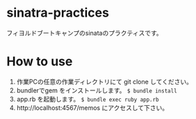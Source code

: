# sinatra-practices
フィヨルドブートキャンプのsinataのプラクティスです。

# How to use
1. 作業PCの任意の作業ディレクトリにて git clone してください。
2. bundlerでgem をインストールします。
```$ bundle install```
3.  app.rb を起動します。
```$ bundle exec ruby app.rb```
4. http://localhost:4567/memos にアクセスして下さい。

